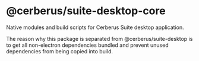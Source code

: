 # @cerberus/suite-desktop-core

Native modules and build scripts for Cerberus Suite desktop application.

The reason why this package is separated from @cerberus/suite-desktop is to get all non-electron dependencies bundled and prevent unused dependencies from being copied into build.
